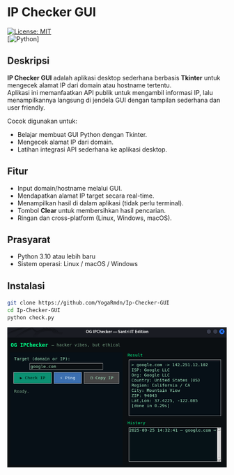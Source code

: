 # IP Checker GUI

[![License: MIT](https://img.shields.io/badge/License-MIT-green.svg)](LICENSE)  
[![Python](https://img.shields.io/badge/Python-3.10%2B-blue.svg)]  

## Deskripsi
**IP Checker GUI** adalah aplikasi desktop sederhana berbasis **Tkinter** untuk mengecek alamat IP dari domain atau hostname tertentu.  
Aplikasi ini memanfaatkan API publik untuk mengambil informasi IP, lalu menampilkannya langsung di jendela GUI dengan tampilan sederhana dan user friendly.  

Cocok digunakan untuk:
- Belajar membuat GUI Python dengan Tkinter.  
- Mengecek alamat IP dari domain.  
- Latihan integrasi API sederhana ke aplikasi desktop.  

## Fitur
- Input domain/hostname melalui GUI.  
- Mendapatkan alamat IP target secara real-time.  
- Menampilkan hasil di dalam aplikasi (tidak perlu terminal).  
- Tombol **Clear** untuk membersihkan hasil pencarian.  
- Ringan dan cross-platform (Linux, Windows, macOS).  

## Prasyarat
- Python 3.10 atau lebih baru  
- Sistem operasi: Linux / macOS / Windows  

## Instalasi
```bash
git clone https://github.com/YogaRmdn/Ip-Checker-GUI
cd Ip-Checker-GUI
python check.py
```
![Ip-Checker-GUI](ss.png)
